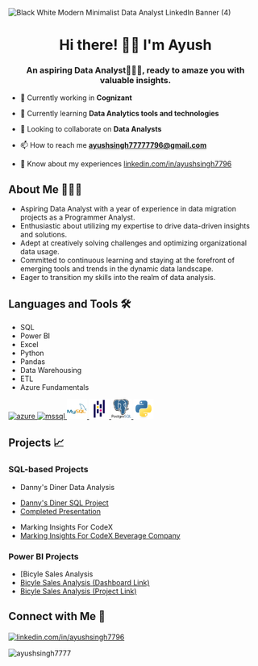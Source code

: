 ![Black   White Modern Minimalist Data Analyst LinkedIn Banner (4)](https://github.com/ayushsingh7777/ayushsingh7777/assets/68181799/cf26d9c5-be3d-4f36-95c3-dd41f41f48ac)




<h1 align="center">Hi there! 👋🏽 I'm Ayush</h1>
<h3 align="center">An aspiring Data Analyst👨🏽‍💻, ready to amaze you with valuable insights.</h3>

- 🔭 Currently working in **Cognizant**

- 🌱 Currently learning **Data Analytics tools and technologies**

- 👯 Looking to collaborate on **Data Analysts**

- 📫 How to reach me **ayushsingh77777796@gmail.com**

- 📄 Know about my experiences [linkedin.com/in/ayushsingh7796](linkedin.com/in/ayushsingh7796)

## About Me 🙋🏽‍♂️

- Aspiring Data Analyst with a year of experience in data migration projects as a Programmer Analyst. 
- Enthusiastic about utilizing my expertise to drive data-driven insights and solutions. 
- Adept at creatively solving challenges and optimizing organizational data usage. 
- Committed to continuous learning and staying at the forefront of emerging tools and trends in the dynamic data landscape.
- Eager to transition my skills into the realm of data analysis.



## Languages and Tools 🛠️

- SQL 
- Power BI
- Excel
- Python
- Pandas
- Data Warehousing
- ETL
- Azure Fundamentals

<p align="left"> <a href="https://azure.microsoft.com/en-in/" target="_blank" rel="noreferrer"> <img src="https://www.vectorlogo.zone/logos/microsoft_azure/microsoft_azure-icon.svg" alt="azure" width="40" height="40"/> </a> <a href="https://www.microsoft.com/en-us/sql-server" target="_blank" rel="noreferrer"> <img src="https://www.svgrepo.com/show/303229/microsoft-sql-server-logo.svg" alt="mssql" width="40" height="40"/> </a> <a href="https://www.mysql.com/" target="_blank" rel="noreferrer"> <img src="https://raw.githubusercontent.com/devicons/devicon/master/icons/mysql/mysql-original-wordmark.svg" alt="mysql" width="40" height="40"/> </a> <a href="https://pandas.pydata.org/" target="_blank" rel="noreferrer"> <img src="https://raw.githubusercontent.com/devicons/devicon/2ae2a900d2f041da66e950e4d48052658d850630/icons/pandas/pandas-original.svg" alt="pandas" width="40" height="40"/> </a> <a href="https://www.postgresql.org" target="_blank" rel="noreferrer"> <img src="https://raw.githubusercontent.com/devicons/devicon/master/icons/postgresql/postgresql-original-wordmark.svg" alt="postgresql" width="40" height="40"/> </a> <a href="https://www.python.org" target="_blank" rel="noreferrer"> <img src="https://raw.githubusercontent.com/devicons/devicon/master/icons/python/python-original.svg" alt="python" width="40" height="40"/> </a> </p>



## Projects 📈

### SQL-based Projects
- Danny's Diner Data Analysis
* [Danny's Diner SQL Project](https://github.com/ayushsingh7777/Data-Analysis/tree/main/SQL/SQL%20Project)
*  [Completed Presentation](https://www.linkedin.com/feed/update/urn:li:activity:7121514032905265152/)
  
- Marking Insights For CodeX
- [Marking Insights For CodeX Beverage Company](https://github.com/ayushsingh7777/Data-Analysis/blob/main/SQL/CodeX%20business%20Solution%20(SQL)/CodeX%20Market%20Analysis%20Readme.md)


### Power BI Projects 
- [Bicyle Sales Analysis
- [Bicyle Sales Analysis (Dashboard Link)](https://www.novypro.com/project/bicycles-dashboard)
- [Bicyle Sales Analysis (Project Link)](https://github.com/ayushsingh7777/Data-Analysis/tree/main/Power%20BI/Cycles%20Sales%20Analysis)




## Connect with Me 🤝
<p align="left">
<a href="https://linkedin.com/in/linkedin.com/in/ayushsingh7796" target="blank"><img align="center" src="https://raw.githubusercontent.com/rahuldkjain/github-profile-readme-generator/master/src/images/icons/Social/linked-in-alt.svg" alt="linkedin.com/in/ayushsingh7796" height="30" width="40" /></a>
</p>



<p><img align="center" src="https://github-readme-stats.vercel.app/api/top-langs?username=ayushsingh7777&show_icons=true&locale=en&layout=compact" alt="ayushsingh7777" /></p>















